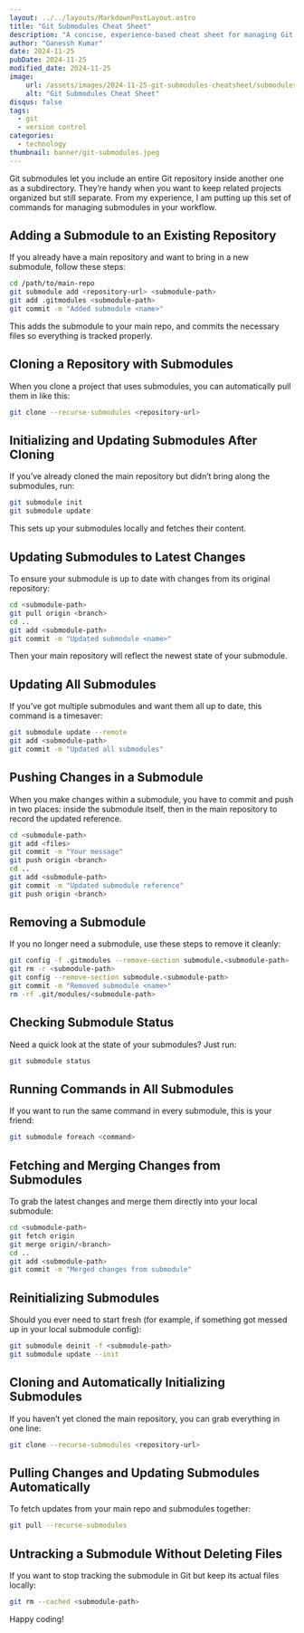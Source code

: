 ```yaml
---
layout: ../../layouts/MarkdownPostLayout.astro
title: "Git Submodules Cheat Sheet"
description: "A concise, experience-based cheat sheet for managing Git submodules—covering everything from adding and cloning to updating and removing."
author: "Ganessh Kumar"
date: 2024-11-25
pubDate: 2024-11-25
modified_date: 2024-11-25
image:
    url: /assets/images/2024-11-25-git-submodules-cheatsheet/submodules.png
    alt: "Git Submodules Cheat Sheet"
disqus: false
tags:
  - git
  - version control
categories:
  - technology
thumbnail: banner/git-submodules.jpeg
---
```



Git submodules let you include an entire Git repository inside another one as a subdirectory. They’re handy when you want to keep related projects organized but still separate. From my experience, I am putting up this set of commands for managing submodules in your workflow.

## **Adding a Submodule to an Existing Repository**
If you already have a main repository and want to bring in a new submodule, follow these steps:
```bash
cd /path/to/main-repo
git submodule add <repository-url> <submodule-path>
git add .gitmodules <submodule-path>
git commit -m "Added submodule <name>"
```
This adds the submodule to your main repo, and commits the necessary files so everything is tracked properly.

## **Cloning a Repository with Submodules**
When you clone a project that uses submodules, you can automatically pull them in like this:
```bash
git clone --recurse-submodules <repository-url>
```

## **Initializing and Updating Submodules After Cloning**
If you’ve already cloned the main repository but didn’t bring along the submodules, run:
```bash
git submodule init
git submodule update
```
This sets up your submodules locally and fetches their content.

## **Updating Submodules to Latest Changes**
To ensure your submodule is up to date with changes from its original repository:
```bash
cd <submodule-path>
git pull origin <branch>
cd ..
git add <submodule-path>
git commit -m "Updated submodule <name>"
```
Then your main repository will reflect the newest state of your submodule.

## **Updating All Submodules**
If you’ve got multiple submodules and want them all up to date, this command is a timesaver:
```bash
git submodule update --remote
git add <submodule-path>
git commit -m "Updated all submodules"
```

## **Pushing Changes in a Submodule**
When you make changes within a submodule, you have to commit and push in two places: inside the submodule itself, then in the main repository to record the updated reference.
```bash
cd <submodule-path>
git add <files>
git commit -m "Your message"
git push origin <branch>
cd ..
git add <submodule-path>
git commit -m "Updated submodule reference"
git push origin <branch>
```

## **Removing a Submodule**
If you no longer need a submodule, use these steps to remove it cleanly:
```bash
git config -f .gitmodules --remove-section submodule.<submodule-path>
git rm -r <submodule-path>
git config --remove-section submodule.<submodule-path>
git commit -m "Removed submodule <name>"
rm -rf .git/modules/<submodule-path>
```

## **Checking Submodule Status**
Need a quick look at the state of your submodules? Just run:
```bash
git submodule status
```

## **Running Commands in All Submodules**
If you want to run the same command in every submodule, this is your friend:
```bash
git submodule foreach <command>
```

## **Fetching and Merging Changes from Submodules**
To grab the latest changes and merge them directly into your local submodule:
```bash
cd <submodule-path>
git fetch origin
git merge origin/<branch>
cd ..
git add <submodule-path>
git commit -m "Merged changes from submodule"
```

## **Reinitializing Submodules**
Should you ever need to start fresh (for example, if something got messed up in your local submodule config):
```bash
git submodule deinit -f <submodule-path>
git submodule update --init
```

## **Cloning and Automatically Initializing Submodules**
If you haven’t yet cloned the main repository, you can grab everything in one line:
```bash
git clone --recurse-submodules <repository-url>
```

## **Pulling Changes and Updating Submodules Automatically**
To fetch updates from your main repo and submodules together:
```bash
git pull --recurse-submodules
```

## **Untracking a Submodule Without Deleting Files**
If you want to stop tracking the submodule in Git but keep its actual files locally:
```bash
git rm --cached <submodule-path>
```

Happy coding!